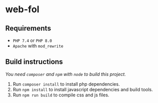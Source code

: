 web-fol
=======

## Requirements
 - `PHP 7.4` or `PHP 8.0`
 - `Apache` with `mod_rewrite`

## Build instructions

*You need `composer` and `npm` with `node` to build this project.*

1. Run `composer install` to install php dependencies.
2. Run `npm install` to install javascript dependencies and build tools.
3. Run `npm run build` to compile css and js files.
